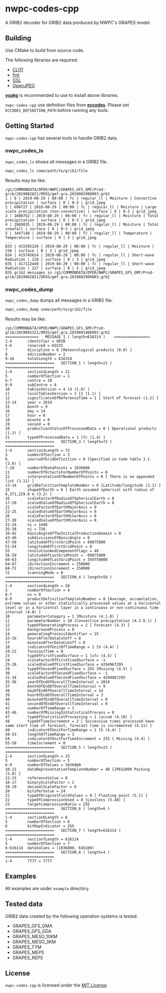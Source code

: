 # nwpc-codes-cpp

A GRIB2 decoder for GRIB2 data produced by NWPC's GRAPES model.

## Building

Use CMake to build from source code.

The following libraries are required:

- [CLI11](https://github.com/CLIUtils/CLI11)
- [fmt](https://github.com/fmtlib/fmt)
- [GSL](https://github.com/microsoft/GSL)
- [OpenJPEG](https://github.com/uclouvain/openjpeg)

**[vcpkg](https://github.com/microsoft/vcpkg)** is recommended to use to install above libraries.

`nwpc-codes-cpp` use definition files from **[eccodes](https://github.com/ecmwf/eccodes)**. 
Please set `ECCODES_DEFINITION_PATH` before running any tools.

## Getting Started

`nwpc-codes-cpp` has several tools to handle GRIB2 data.

### nwpc_codes_ls

`nwpc_codes_ls` shows all messages in a GRIB2 file.

```bash
nwpc_codes_ls some/path/to/grib2/file
```

Results may be like:

```
/g1/COMMONDATA/OPER/NWPC/GRAPES_GFS_GMF/Prod-grib/2019082821/ORIG/gmf.gra.2019082900003.grb2
1 | 0 | 2019-08-29 | 00:00 | fc | regular_ll | Moisture | Convective precipitation | surface | 0 | 0-3 | grid_jpeg
2 | 696727 | 2019-08-29 | 00:00 | fc | regular_ll | Moisture | Large scale precipitation (non-convective) | surface | 0 | 0-3 | grid_jpeg
3 | 1600762 | 2019-08-29 | 00:00 | fc | regular_ll | Moisture | Total precipitation | surface | 0 | 0-3 | grid_jpeg
4 | 2869835 | 2019-08-29 | 00:00 | fc | regular_ll | Moisture | Total snowfall | surface | 0 | 0-3 | grid_jpeg
5 | 3447148 | 2019-08-29 | 00:00 | fc | regular_ll | Temperature | Temperature | surface | 0 | 3 | grid_jpeg
...
833 | 415505220 | 2019-08-29 | 00:00 | fc | regular_ll | Moisture | 238 | surface | 0 | 3 | grid_jpeg
834 | 415745624 | 2019-08-29 | 00:00 | fc | regular_ll | Short-wave Radiation | 228 | surface | 0 | 3 | grid_jpeg
835 | 417112449 | 2019-08-29 | 00:00 | fc | regular_ll | Short-wave Radiation | 227 | surface | 0 | 3 | grid_jpeg
835 grib2 messages in /g1/COMMONDATA/OPER/NWPC/GRAPES_GFS_GMF/Prod-grib/2019082821/ORIG/gmf.gra.2019082900003.grb2
```

### nwpc_codes_dump

`nwpc_codes_dump` dumps all messages in a GRIB2 file.

```bash
nwpc_codes_dump some/path/to/grib2/file
```

Results may be like:

```
/g1/COMMONDATA/OPER/NWPC/GRAPES_GFS_GMF/Prod-grib/2019091321/ORIG/gmf.gra.2019091400003.grb2
===============   MESSAGE 1 ( length=616314 )    ================
1-4       identifier = GRIB
5-6       reserved = 65535
7         discipline = 0 [Meteorological products (0.0) ]
8         editionNumber = 2
9-16      totalLength = 616314
======================   SECTION_1 ( length=21 )    ======================
1-4       section1Length = 21
5         numberOfSection = 1
6-7       centre = 38
8-9       subCentre = 0
10        tablesVersion = 4 [4 (1.0) ]
11        localTablesVersion = 1 [1 (1.1) ]
12        significanceOfReferenceTime = 1 [ Start of forecast (1.2) ]
13-14     year = 2019
15        month = 9
16        day = 14
17        hour = 0
18        minute = 0
19        second = 0
20        productionStatusOfProcessedData = 0 [ Operational products (1.3) ]
21        typeOfProcessedData = 1 [fc (1.4) ]
======================   SECTION_3 ( length=72 )    ======================
1-4       section3Length = 72
5         numberOfSection = 3
6         sourceOfGridDefinition = 0 [Specified in Code table 3.1 (3.0) ]
7-10      numberOfDataPoints = 1036800
11        numberOfOctectsForNumberOfPoints = 0
12        interpretationOfNumberOfPoints = 0 [ There is no appended list (3.11) ]
13-14     gridDefinitionTemplateNumber = 0 [Latitude/longitude (3.1) ]
15        shapeOfEarth = 6 [ Earth assumed spherical with radius of 6,371,229.0 m (3.2) ]
16        scaleFactorOfRadiusOfSphericalEarth = 0
17-20     scaledValueOfRadiusOfSphericalEarth = 0
21        scaleFactorOfEarthMajorAxis = 0
22-25     scaledValueOfEarthMajorAxis = 0
26        scaleFactorOfEarthMinorAxis = 0
27-30     scaledValueOfEarthMinorAxis = 0
31-34     ni = 1440
35-38     nj = 720
39-42     basicAngleOfTheInitialProductionDomain = 0
43-46     subdivisionsOfBasicAngle = 0
47-50     latitudeOfFirstGridPoint = 89875000
51-54     longitudeOfFirstGridPoint = 0
55        resolutionAndComponentFlags = 48
56-59     latitudeOfLastGridPoint = -89875000
60-63     longitudeOfLastGridPoint = 359750000
64-67     iDirectionIncrement = 250000
68-71     jDirectionIncrement = 250000
72        scanningMode = 0
======================   SECTION_4 ( length=58 )    ======================
1-4       section4Length = 58
5         numberOfSection = 4
6-7       nv = 0
8-9       productDefinitionTemplateNumber = 8 [Average, accumulation, extreme values or other statistically processed values at a horizontal level or in a horizontal layer in a continuous or non-continuous time interval (4.0) ]
10        parameterCategory = 1 [Moisture (4.1.0) ]
11        parameterNumber = 10 [Convective precipitation (4.2.0.1) ]
12        typeOfGeneratingProcess = 2 [ Forecast (4.3) ]
13        backgroundProcess = 0
14        generatingProcessIdentifier = 15
15-16     hoursAfterDataCutoff = 0
17        minutesAfterDataCutoff = 0
18        indicatorOfUnitOfTimeRange = 1 [h (4.4) ]
19-22     forecastTime = 0
23        typeOfFirstFixedSurface = 1 [sfc (4.5) ]
24        scaleFactorOfFirstFixedSurface = -1
25-28     scaledValueOfFirstFixedSurface = 4294967295
29        typeOfSecondFixedSurface = 255 [Missing (4.5) ]
30        scaleFactorOfSecondFixedSurface = -1
31-34     scaledValueOfSecondFixedSurface = 4294967295
35-36     yearOfEndOfOverallTimeInterval = 2019
37        monthOfEndOfOverallTimeInterval = 9
38        dayOfEndOfOverallTimeInterval = 14
39        hourOfEndOfOverallTimeInterval = 3
40        minuteOfEndOfOverallTimeInterval = 0
41        secondOfEndOfOverallTimeInterval = 0
42        numberOfTimeRange = 1
43-46     numberOfMissingInStatisticalProcess = 0
47        typeOfStatisticalProcessing = 1 [accum (4.10) ]
48        typeOfTimeIncrement = 2 [ Successive times processed have same start time of forecast, forecast time is incremented (4.11) ]
49        indicatorOfUnitForTimeRange = 1 [h (4.4) ]
50-53     lengthOfTimeRange = 3
54        indicatorOfUnitForTimeIncrement = 255 [ Missing (4.4) ]
55-58     timeIncrement = 0
======================   SECTION_5 ( length=23 )    ======================
1-4       section5Length = 23
5         numberOfSection = 5
6-9       numberOfValues = 1036800
10-11     dataRepresentationTemplateNumber = 40 [JPEG2000 Packing (5.0) ]
12-15     referenceValue = 0
16-17     binaryScaleFactor = 2
18-19     decimalScaleFactor = 6
20        bitsPerValue = 24
21        typeOfOriginalFieldValues = 0 [ Floating point (5.1) ]
22        typeOfCompressionUsed = 0 [Lossless (5.40) ]
23        targetCompressionRatio = 255
======================   SECTION_6 ( length=6 )    ======================
1-4       section6Length = 6
5         numberOfSection = 6
6         bitMapIndicator = 255
======================   SECTION_7 ( length=616114 )    ======================
1-4       section7Length = 616114
5         numberOfSection = 7
6-616114  dataValues = (1036800, 616109)
======================   SECTION_8 ( length=4 )    ======================
1-4       7777 = 7777

```

## Examples

All examples are under `example` directory.

## Tested data

GRIB2 data created by the following operation systems is tested:

- GRAPES_GFS_GMA
- GRAPES_GFS_GDA
- GRAPES_MESO_10KM
- GRAPES_MESO_3KM
- GRAPES_TYM
- GRAPES_MEPS
- GRAPES_REPS

## License

`nwpc-codes-cpp` is licensed under the [MIT License](./LICENSE.md).